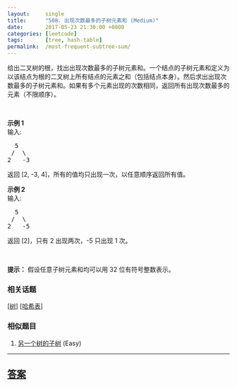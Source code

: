 ```yaml
---
layout:     single
title:      "508. 出现次数最多的子树元素和 (Medium)"
date:       2017-05-23 21:30:00 +0800
categories: [leetcode]
tags:       [tree, hash-table]
permalink:  /most-frequent-subtree-sum/
---
```


<p>给出二叉树的根，找出出现次数最多的子树元素和。一个结点的子树元素和定义为以该结点为根的二叉树上所有结点的元素之和（包括结点本身）。然后求出出现次数最多的子树元素和。如果有多个元素出现的次数相同，返回所有出现次数最多的元素（不限顺序）。</p>

<p>&nbsp;</p>

<p><strong>示例 1</strong><br>
输入:</p>

<pre>  5
 /  \
2   -3
</pre>

<p>返回&nbsp;[2, -3, 4]，所有的值均只出现一次，以任意顺序返回所有值。</p>

<p><strong>示例&nbsp;2</strong><br>
输入:</p>

<pre>  5
 /  \
2   -5
</pre>

<p>返回&nbsp;[2]，只有 2 出现两次，-5 只出现 1 次。</p>

<p>&nbsp;</p>

<p><strong>提示：</strong>&nbsp;假设任意子树元素和均可以用 32 位有符号整数表示。</p>

### 相关话题
  [[树](https://github.com/openset/leetcode/tree/master/tag/tree/README.md)]
  [[哈希表](https://github.com/openset/leetcode/tree/master/tag/hash-table/README.md)]

### 相似题目
  1. [另一个树的子树](/subtree-of-another-tree) (Easy)

---

## [答案](https://github.com/openset/leetcode/tree/master/problems/most-frequent-subtree-sum)
